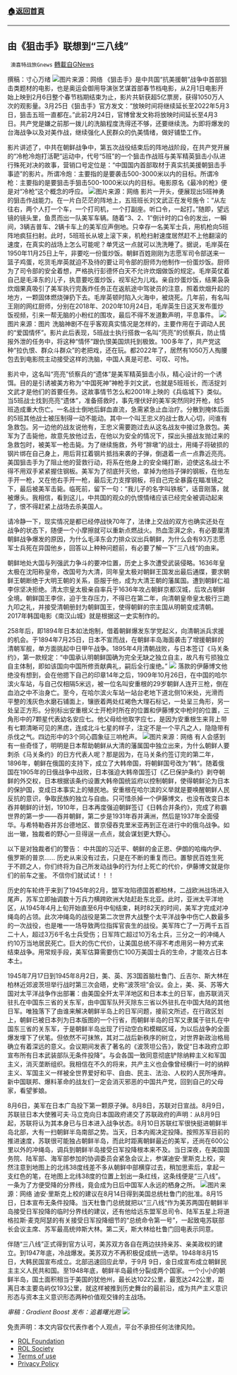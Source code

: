 ###  [:house:返回首頁](https://github.com/ourhimalayas/txt)
---


## 由《狙击手》联想到“三八线”
` 澳喜特战旅Gnews` [轉載自GNews](https://gnews.org/zh-hans/2240734/)

撰稿：寸心万绪
![](https://assets.gnews.org/wp-content/uploads/2022/03/image-3251.png)图片来源：网络
《狙击手》是中共国“抗美援朝”战争中首部狙击类题材的电影，也是奥运会御用导演张艺谋首部春节档电影，从2月1日电影开始上映到2月6日整个春节档期结束为止，影片共斩获超5亿票房，获得1050万人次的观影量。3月25日《狙击手》官方发文：“放映时间将继续延长至2022年5月3日，狙击五班一直都在。”此前2月24日，官博曾发文称将放映时间延长至4月3日。共产党是嫌之前那一拨儿的洗脑程度洗得还不够，还要继续洗。为即将爆发的台海战争以及对美作战，继续强化人民群众的仇美情绪，做好铺垫工作。

影片讲述了，中共在朝鲜战争中，第五次战役结束后的阵地战阶段，在共产党开展的“冷枪冷炮打活靶”运动中，代号“5班”的一个狙击作战班与美军精英狙击小队进行殊死对决的故事，营销口号定位是：“中国国内首部取材于真实抗美援朝狙击手事迹”的影片。所谓冷炮：主要指的是要袭击500-3000米以内的目标。所谓冷枪：主要指的是要狙击手狙击500-1000米以内的目标。电影原名《最冷的枪》便是对“冷枪”这个概念的呼应。
![](https://assets.gnews.org/wp-content/uploads/2022/03/image-3252.png)图片来源：网络
影片一开头，便展现出5班神勇的狙击作战能力。在一片白茫茫的阵地上，五班班长刘文武正在发号施令：“从左往右，两个人打一个车，一个打司机，一个打副座。听口令，一起打。”随即，望远镜的镜头里，鱼贯而出一队美军车辆。随着“3、2、1”倒计时的口令的发出，一瞬间，3辆吉普车、2辆卡车上的美军应声倒地。只幸存一名美军士兵，用机枪向5班阵地疯狂扫射。此时，5班班长从坡上滚下来，机枪扫射速度居然赶不上他翻滚的速度，在真实的战场上怎么可能呢？单凭这一点就可以洗洗睡了。据说，毛岸英在1950年11月25日上午，非要吃一份蛋炒饭。朝鲜百姓刚刚为志愿军司令部送来一篮子鸡蛋，吃货毛岸英就迫不及待的要让司令部的厨师为他制作一份蛋炒饭。厨师为了司令部的安全着想，严格执行彭德怀白天不允许炊烟做饭的规定。毛岸英仗着自己是毛泽东的儿子，执意要吃蛋炒饭，视军纪为儿戏。亲自炒蛋炒饭，结果袅袅炊烟果真吸引了美军执行完轰炸任务正在返航途中驾驶员的注意，照着炊烟升起的地方，一颗固体燃烧弹扔下去。毛岸英顿时陷入火海中，被烧死。几年前，有名叫王刚的网红厨师，分别在2018年、2020年10月24日，毛岸英生日这天发布蛋炒饭视频，引来一帮无脑的小粉红的围攻，最后不得不发道歉声明，平息事件。
![](https://assets.gnews.org/wp-content/uploads/2022/03/image-3254.png)图片来源：图片
洗脑神剧不在乎客观真实情况是怎样的，主要作用在于调动人民的“爱国情怀”。影片此后表现，5班战士执行搭救一名叫“亮亮”的侦察兵，防止情报外泄的任务中，将这种“情怀”跟仇恨美国烘托到极致。100多年了，共产党这种“拉仇恨、群众斗群众”的老把戏，还在玩。都2022年了，居然有1050万人掏腰包去到电影院主动接受这样的洗脑，中国人真是可悲、可叹、可怜。

影片中，这名叫“亮亮”侦察兵的“遗体”是美军精英狙击小队，精心设计的一个诱饵。目的是引诱被美方称为“中国死神”神枪手刘文武，也就是5班班长，而活捉刘文武才是他们的首要任务。这故事情节怎么和2001年上映的《兵临城下》类似。当5班战士找到亮亮“遗体”，准备搭救时，事先埋伏好的美军突然同时开枪，给5班造成重大伤亡。一名战士倒地后鲜血直流，急需紧急止血治疗。分散到掩体后面的5班其他战士被压制得一动不能动。其中一个叫王忠义的战士救人心切，问谁有急救包。另一边他的战友说他有，王忠义需要跑过去从这名战友中接过急救包。美军为了击毙他，故意先放他过去，在他以为安全的情况下，探出头接战友抛过来的急救包时，被美军一枪击毙。为了继续施救，外号“胖墩”的战士，用绳子将破损的钢片绑在自己身上，用后背扛着钢片抵挡来袭的子弹，倒退着一点一点靠近亮亮。美国狙击手为了阻止他的营救行动，将系在他身上的安全绳打断，迫使这名战士不得不用双手紧紧握住钢板。美军为了彻底歼灭他，拿掉为他挡子弹的钢板，在他左手开一枪，又在他右手开一枪，最后无力支撑钢板，将自己完全暴露在瞄准镜之下，最后被美军击毙。临死前，留下一句：“我儿子的名字叫铁板”，话音刚落，就被爆头。我相信，看到这儿，中共国的观众的仇恨情绪应该已经完全被调动起来了，恨不得赶紧上战场去杀美国人。

请冷静一下，现实情况是都已经停战快70年了，法律上交战的双方也确实还处在战争的状态下，随便一个小摩擦就可以重新点燃战火。热血澎湃之余，有必要厘清朝鲜战争爆发的原因，为什么毛泽东会力排众议出兵朝鲜，为什么会有93万志愿军士兵死在异国他乡，回答以上种种问题前，有必要了解一下”三八线“的由来。

朝鲜地处大国与列强武力争斗的要冲位置，历史上多次遭受武装侵略。1636年皇太极在沈阳称皇帝，改国号为大清，同年皇太极对朝鲜王国发出最后通牒，要求朝鲜王朝断绝于大明王朝的关系，臣服于他，成为大清王朝的藩属国。遭到朝鲜仁祖李倧坚决拒绝。清太宗皇太极亲自率兵于1636年攻占朝鲜京都汉城，后攻占朝鲜全境。朝鲜国王李倧，迫于生存压力，不得已在第二年，向清朝皇帝皇太极行三跪九叩之礼，并接受清朝册封为朝鲜国王，使得朝鲜的宗主国从明朝变成清朝。2017年韩国电影《南汉山城》就是根据这一史实制作的。

258年后，即1894年日本如法炮制，借着朝鲜爆发东学党起义，向清朝派兵求援的机会。于1894年7月25日，日本不宣而战，在朝鲜丰岛海面袭击了增援朝鲜的清朝军舰，单方面挑起中日甲午战争。1895年4月清朝战败，与日本签订《马关条约》，第一款规定：“中国承认明朝鲜国确为完全无缺之独立自主，故凡有亏损独立自主体制，即如该国向中国所修贡献典礼，嗣后全行废绝。”
![](https://assets.gnews.org/wp-content/uploads/2022/03/image-3255.png)
落款的伊藤博文他绝没有想到，会在他摁下自己的印章14年之后，1909年10月26日，在中国的哈尔滨火车站，与自己仅相隔5米远，被一位名叫安重根的29岁朝鲜人连开三枪，倒在血泊之中不治身亡。至今，在哈尔滨火车站一站台老地下道北侧10米处，光滑而平整的浅灰色水磨石铺面上，镶嵌着两处红褐色大理石标记，一处呈三角形，另一处呈正方形。分别标出安重根义士开枪时所在的位置和伊藤博文中枪时的位置，三角形中的7颗星代表幼名安应七。他父母给他取字应七，是因为安重根生来背上带有七颗清晰可见的黑痣，连成北斗七星的样子，注定不是一个平凡之人，隐隐带有杀伐之气。四边形中的3个同心圆象征三响枪声。
![](https://assets.gnews.org/wp-content/uploads/2022/03/image-3256.png)图片来源：网络
有人会感到有一些奇怪了，明明是日本帮助朝鲜从大清的藩属国中独立出来，为什么朝鲜人要刺杀《马关条约》的日方代表人呢？那是因为，在马关条约签订完的第二年，1896年，朝鲜在俄国的支持下，成立了大韩帝国，将朝鲜国号改为”韩“。随着俄国在1905年的日俄战争中战败，日本强迫大韩帝国签订《乙巳保护条约》剥夺朝鲜的外交权，日本根据该条约设置大韩帝国统监府以控制朝鲜，使得朝鲜沦为日本的保护国，变成日本事实上的殖民地。安重根在哈尔滨的义举就是要唤醒朝鲜人民反抗的意识，争取民族的独立与自由。只可惜杀掉一个伊藤博文，也没有改变日本吞并朝鲜的计划，1910年，日本再度强迫朝鲜签订《日韩合并条约》，完成了称霸世界的第一步——吞并朝鲜，第二步是1931年吞并满洲，然后是1937年全面侵华。与希特勒吞并苏台德地区、普京侵吞克里米亚再到正在进行中的俄乌战争。如出一辙，独裁者的野心一旦得逞一点点，就会谋划更大野心。

以下是对独裁者们的警告：
中共国的习近平、朝鲜的金正恩、伊朗的哈梅内伊、俄罗斯的普京……
历史从来没有过去，只是在不断的重复而已。置黎民百姓生死于不顾之人，你们终将为自己所发动战争的行为付上死亡的代价，伊藤博文就是你们的前车之鉴。
不信你们就试试！！！

历史的车轮终于来到了1945年的2月，盟军攻陷德国首都柏林，二战欧洲战场进入尾声，苏军立即抽调数十万兵力横跨欧洲大陆赶赴东北亚。此时，亚洲太平洋地区，从1945年4月上旬开始直至6月中旬结束，耗时82天的时间，美军才完成对冲绳岛的占领。此次冲绳岛的战役是第二次世界大战整个太平洋战争中伤亡人数最多的一次战役，也是唯一一场导致两位指挥官丧生的战役。美军阵亡了一万两千五百二十人，超过3万6千名士兵受伤；日军阵亡超过10万名士兵，三分之一的冲绳人约10万当地居民死亡。巨大的伤亡代价，让美国总统不得不考虑用另一种方式来结束战争。用常规手段，美军估算需要伤亡100万美国士兵的生命，才能攻占日本本土。

1945年7月17日到1945年8月2日，美、英、苏3国首脑杜鲁门、丘吉尔、斯大林在柏林近郊波茨坦举行战时第三次会晤，史称“波茨坦”会议。会上，美、英、苏等大国对太平洋战争作出部署：由美国全歼太平洋地区和日本本土的日军，由苏联消灭驻扎在中国东三省的关东军，由中国军队歼灭除东三省以外驻扎在中国大陆的其他日军。唯独落下了由谁来解决朝鲜半岛上的日军问题，接前文所述，在行政区划上，朝鲜已被日本列为日本版图的一个行省，而朝鲜半岛的日军又隶属于驻扎在中国东三省的关东军，于是朝鲜半岛出现了行动空白和模糊区域，为以后战争的全面爆发埋下了伏笔。但依然不可抹煞，其对二战后新秩序的树立，对世界新政治格局确立有着深远的意义。会议期间发表了著名的《波茨坦公告》，敦促“日本政府立即宣布所有日本武装部队无条件投降”。与会各国一致同意彻底铲除纳粹主义和军国主义，消灭垄断组织。我相信在不久的将来，共产主义也会像曾经横行一时的纳粹主义、军国主义一样被全世界爱好和平、自由、民主、法治、人权的人民所唾弃。新中国联邦、爆料革命的战友们一定会消灭邪恶的中国共产党，回到自己的父母家，看望爹娘。

8月6日，美军在日本广岛投下第一颗原子弹。8月8日，苏联对日宣战。8月9日，苏联驻日本大使雅可夫·马立克向日本国政府递交了苏联政府的声明：从8月9日起，苏联将认为其本身已与日本进入战争状态。8月10日苏联红军很快挺进朝鲜半岛北部，大有一扫朝鲜半岛南部之势。当天，日本内阁决定投降。按照苏军目前的推进速度，苏联很可能独占朝鲜半岛，而此时距离朝鲜最近的美军，还尚在600公里以外的冲绳岛，调兵到朝鲜半岛接受日军投降根本来不及。当日深夜，在美国国务院、陆军部、海军部参加的协调委员会紧急会议上，参谋迪安·里斯克上校，突然注意到地图上的北纬38度线差不多从朝鲜中部横穿过去，稍加思索后，拿起一支红色的笔，在地图上北纬38度的位置上划出一条红线，这条线便是“三八线”。一条为了方便受降的分界线，竟会成为日后中国军人永远的栖身之所。
![](https://assets.gnews.org/wp-content/uploads/2022/03/image-3257.png)图片来源：网络
迪安·里斯克上校的建议在8月14日得到美国总统杜鲁门的批准。8月15日，日本宣布无条件投降。当天杜鲁门总统就把以“三八线“作为美苏两国在朝鲜半岛接受日军投降的临时分界线的建议，还有他给远东盟军总司令、陆军五星上将道格拉斯·麦克阿瑟的有关接受日军投降细节的“总统命令第一号”，一起致电苏联部长会议主席、苏军最高统帅斯大林。第二天，斯大林给杜鲁门回电表示同意。

伴随“三八线”正式得到官方认可，美苏双方各自在两边扶持亲苏、亲美政权的建立。到1947年底，冷战爆发。美苏双方不再积极促成统一选举。1948年8月15日，大韩民国宣布成立。北部迅速回应此举，于9月 9日，金日成宣布成立朝鲜民主主义人民共和国。至1948年底，朝鲜半岛最终分裂成两个国家。一个小小的朝鲜半岛，国土面积相当于美国的犹他州，最长达1022公里，最宽达242公里，距离日本主要岛屿仅193公里，就这样被推到历史舞台的最前沿，成为共产主义意识形态与资本主义意识形态两种价值观交锋的主战场。

*审稿：Gradient Boost
发布：追着曙光跑*
![](https://assets.gnews.org/wp-content/uploads/2022/03/澳喜图标-1.jpg)
 

免责声明：本文内容仅代表作者个人观点，平台不承担任何法律风险。

- [ROL Foundation](https://rolfoundation.org/)
- [ROL Society](https://rolsociety.org/)
- [Terms of use](https://gnews.org/terms-of-use-3/)
- [Privacy Policy](https://gnews.org/privacy-policy/)
